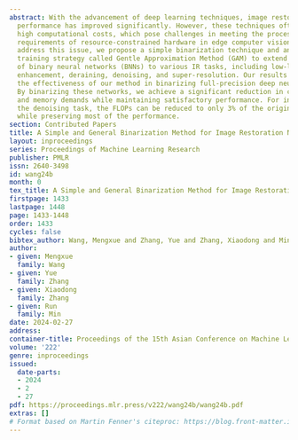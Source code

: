 ```yaml
---
abstract: With the advancement of deep learning techniques, image restoration (IR)
  performance has improved significantly. However, these techniques often come with
  high computational costs, which pose challenges in meeting the processing latency
  requirements of resource-constrained hardware in edge computer vision systems. To
  address this issue, we propose a simple binarization technique and an efficient
  training strategy called Gentle Approximation Method (GAM) to extend the application
  of binary neural networks (BNNs) to various IR tasks, including low-light image
  enhancement, deraining, denoising, and super-resolution. Our results demonstrate
  the effectiveness of our method in binarizing full-precision deep neural networks.
  By binarizing these networks, we achieve a significant reduction in computational
  and memory demands while maintaining satisfactory performance. For instance, in
  the denoising task, the FLOPs can be reduced to only 3% of the original network
  while preserving most of the performance.
section: Contributed Papers
title: A Simple and General Binarization Method for Image Restoration Neural Networks
layout: inproceedings
series: Proceedings of Machine Learning Research
publisher: PMLR
issn: 2640-3498
id: wang24b
month: 0
tex_title: A Simple and General Binarization Method for Image Restoration Neural Networks
firstpage: 1433
lastpage: 1448
page: 1433-1448
order: 1433
cycles: false
bibtex_author: Wang, Mengxue and Zhang, Yue and Zhang, Xiaodong and Min, Run
author:
- given: Mengxue
  family: Wang
- given: Yue
  family: Zhang
- given: Xiaodong
  family: Zhang
- given: Run
  family: Min
date: 2024-02-27
address:
container-title: Proceedings of the 15th Asian Conference on Machine Learning
volume: '222'
genre: inproceedings
issued:
  date-parts:
  - 2024
  - 2
  - 27
pdf: https://proceedings.mlr.press/v222/wang24b/wang24b.pdf
extras: []
# Format based on Martin Fenner's citeproc: https://blog.front-matter.io/posts/citeproc-yaml-for-bibliographies/
---
```


